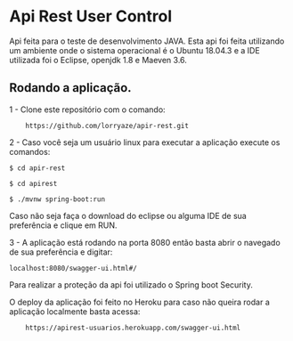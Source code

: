 # Api Rest User Control

Api feita para o teste de desenvolvimento JAVA.
Esta api foi feita utilizando um ambiente onde o sistema operacional é o Ubuntu 18.04.3 e a IDE utilizada foi o Eclipse, openjdk 1.8 e Maeven 3.6.


## Rodando a aplicação.

1 - Clone este repositório com o comando:
        
        https://github.com/lorryaze/apir-rest.git

2  - Caso você seja um usuário linux para executar a aplicação execute os comandos:

    $ cd apir-rest
    
    $ cd apirest
    
    $ ./mvnw spring-boot:run

Caso não seja faça o download do eclipse ou alguma IDE de sua preferência e clique em RUN.

3 - A aplicação está rodando na porta 8080 então basta abrir o navegado de sua preferência e digitar:

    localhost:8080/swagger-ui.html#/

Para realizar a proteção da api foi utilizado o Spring boot Security.

O deploy da aplicação foi feito no Heroku para caso não queira rodar a aplicação localmente basta acessa:
        
        https://apirest-usuarios.herokuapp.com/swagger-ui.html
        
